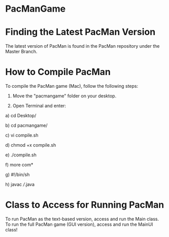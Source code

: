 # PacManGame

# Finding the Latest PacMan Version
The latest version of PacMan is found in the PacMan repository under the Master Branch.

# How to Compile PacMan

To compile the PacMan game (Mac), follow the following steps:

1. Move the "pacmangame" folder on your desktop.

2. Open Terminal and enter:

a) cd Desktop/

b) cd pacmangame/

c) vi compile.sh

d) chmod +x compile.sh

e) ./compile.sh

f) more com*

g) #!/bin/sh

h) javac */*.java

# Class to Access for Running PacMan
To run PacMan as the text-based version, access and run the Main class.
To run the full PacMan game (GUI version), access and run the MainUI class!